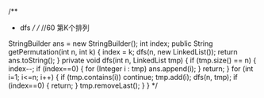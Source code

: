 
/**
 * dfs
 */
/*
//60 第K个排列

StringBuilder ans = new StringBuilder();
int index;
public String getPermutation(int n, int k) {
    index = k;
    dfs(n, new LinkedList<Integer>());
    return ans.toString();
}
private void dfs(int n, LinkedList<Integer> tmp) {
    if (tmp.size() == n) {
        index--;
        if (index==0) {
            for (Integer i : tmp) ans.append(i);
        }
        return;
    }
    for (int i=1; i<=n; i++) {
        if (tmp.contains(i)) continue;
        tmp.add(i);
        dfs(n, tmp);
        if (index==0) {
            return;
        }
        tmp.removeLast();
    }
}
*/